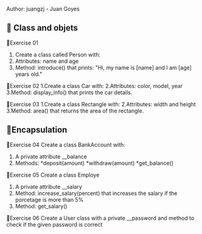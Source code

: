 Author: juangzj - Juan Goyes

## 📓 Class and objets

📝Exercise 01

1. Create a class called Person with:
2. Attributes: name and age
3. Method: introduce() that prints: "Hi, my name is [name] and I am [age] years old."

📝Exercise 02
1.Create a class Car with:
2.Attributes: color, model, year
3.Method: display_info() that prints the car details.

📝Exercise 03
1.Create a class Rectangle with:
2.Attributes: width and height
3.Method: area() that returns the area of the rectangle.



## 📓Encapsulation

📝Exercise 04
Create a class BankAccount with:
1. A private attribute __balance
2. Methods:
    *deposit(amount)
    *withdraw(amount)
    *get_balance()


📝Exercise 05
Create a class Employe
1. A private attribute __salary
2. Method: increase_salary(percent) that increases the salary if the porcetage is more than 5%
3. Method: get_salary()


📝Exercise 06 
Create a User class with a private __password and method to check if the given password is correct